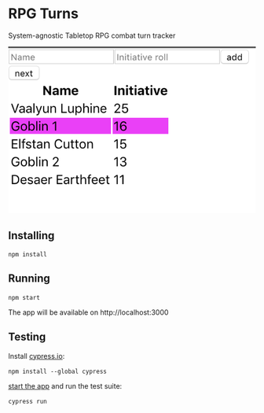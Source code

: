 # RPG Turns

System-agnostic Tabletop RPG combat turn tracker

![screenshot](assets/screenshot.png)

## Installing

```
npm install
```

## Running

```
npm start
```

The app will be available on http://localhost:3000

## Testing

Install [cypress.io](https://www.cypress.io):
```
npm install --global cypress
```

[start the app](#running) and run the test suite:
```
cypress run
```